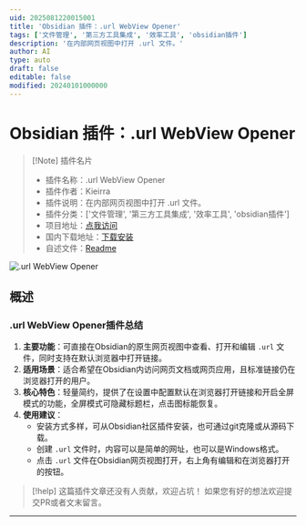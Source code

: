 ```yaml
---
uid: 2025081220015001
title: 'Obsidian 插件：.url WebView Opener'
tags: ['文件管理', '第三方工具集成', '效率工具', 'obsidian插件']
description: '在内部网页视图中打开 .url 文件。'
author: AI
type: auto
draft: false
editable: false
modified: 20240101000000
---
```


# Obsidian 插件：.url WebView Opener

> [!Note] 插件名片
> - 插件名称：.url WebView Opener
> - 插件作者：Kieirra
> - 插件说明：在内部网页视图中打开 .url 文件。
> - 插件分类：['文件管理', '第三方工具集成', '效率工具', 'obsidian插件']
> - 项目地址：[点我访问](https://github.com/Kieirra/obsidian-url-extension)
> - 国内下载地址：[下载安装](https://pkmer.cn/products/plugin/pluginMarket/?url-webview-opener)
> - 自述文件：[Readme](https://ghproxy.net/https://raw.githubusercontent.com/Kieirra/obsidian-url-extension/master/README.md)

![.url WebView Opener](https://cdn.pkmer.cn/covers/url-webview-opener_internal_0.png!pkmer)

## 概述

### .url WebView Opener插件总结
1. **主要功能**：可直接在Obsidian的原生网页视图中查看、打开和编辑 `.url` 文件，同时支持在默认浏览器中打开链接。
2. **适用场景**：适合希望在Obsidian内访问网页文档或网页应用，且标准链接仍在浏览器打开的用户。
3. **核心特色**：轻量简约，提供了在设置中配置默认在浏览器打开链接和开启全屏模式的功能，全屏模式可隐藏标题栏，点击图标能恢复。
4. **使用建议**：
    - 安装方式多样，可从Obsidian社区插件安装，也可通过git克隆或从源码下载。
    - 创建 `.url` 文件时，内容可以是简单的网址，也可以是Windows格式。
    - 点击 `.url` 文件在Obsidian网页视图打开，右上角有编辑和在浏览器打开的按钮。


> [!help] 
> 这篇插件文章还没有人贡献，欢迎占坑！
> 如果您有好的想法欢迎提交PR或者文末留言。
> 

---


